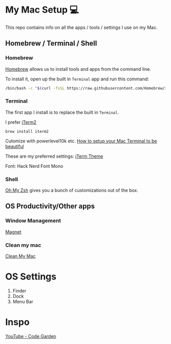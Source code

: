 # My Mac Setup 💻

This repo contains info on all the apps / tools / settings I use on my Mac.

## Homebrew / Terminal / Shell

### Homebrew

[Homebrew](https://brew.sh/) allows us to install tools and apps from the command line.

To install it, open up the built in `Terminal` app and run this command:

```sh
/bin/bash -c "$(curl -fsSL https://raw.githubusercontent.com/Homebrew/install/HEAD/install.sh)"
```

### Terminal

The first app I install is to replace the built in `Terminal`.

I prefer [iTerm2](https://iterm2.com/)

```
brew install iterm2
```

Cutomize with powerlevel10k etc. [How to setup your Mac Terminal to be beautiful](https://www.youtube.com/watch?v=wNQpDWLs4To&list=PLGxdQClfjj1bqVf9cTtn0V3-aSsUYGJQl&index=2)

These are my preferred settings:
[iTerm Theme](/iterm-theme.json)

Font: Hack Nerd Font Mono

### Shell

[Oh My Zsh](https://ohmyz.sh/) gives you a bunch of customizations out of the box.

## OS Productivity/Other apps

### Window Management

[Magnet](https://cmacked.com/?s=magnet)

### Clean my mac

[Clean My Mac](https://cmacked.com/?s=clean+my+mac)

# OS Settings

1. Finder
2. Dock
3. Menu Bar

# Inspo

[YouTube - Code Garden](https://www.youtube.com/watch?v=2_ZbslLnshw&list=PLGxdQClfjj1bqVf9cTtn0V3-aSsUYGJQl&index=3)
